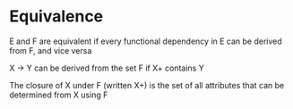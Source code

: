 # Equivalence

E and F are equivalent if every functional dependency in E can be derived from F, and vice versa

X -> Y can be derived from the set F if X+ contains Y

The closure of X under F (written X+) is the set of all attributes that can be determined from X using F
